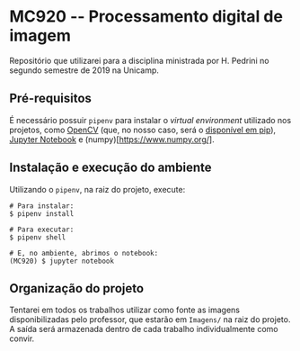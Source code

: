 # MC920 -- Processamento digital de imagem

Repositório que utilizarei para a disciplina ministrada por H. Pedrini no segundo semestre de 2019 na Unicamp.

## Pré-requisitos

É necessário possuir `pipenv` para instalar o _virtual environment_ utilizado nos projetos, como [OpenCV](https://opencv.org/) (que, no nosso caso, será o [disponível em pip](https://pypi.org/project/opencv-python/)), [Jupyter Notebook](https://jupyter.org/) e (numpy)[https://www.numpy.org/].

## Instalação e execução do ambiente

Utilizando o `pipenv`, na raiz do projeto, execute:
```
# Para instalar:
$ pipenv install

# Para executar:
$ pipenv shell

# E, no ambiente, abrimos o notebook:
(MC920) $ jupyter notebook
```

## Organização do projeto

Tentarei em todos os trabalhos utilizar como fonte as imagens disponibilizadas pelo professor, que estarão em `Imagens/` na raiz do projeto. A saída será armazenada dentro de cada trabalho individualmente como convir.